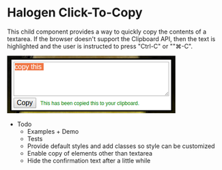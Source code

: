 # Halogen Click-To-Copy

This child component provides a way to quickly copy the contents of a textarea.  If the browser doesn't support the
Clipboard API, then the text is highlighted and the user is instructed to press "Ctrl-C" or ""⌘-C".

![Component Preview](./click-to-copy.png)

* Todo
  - Examples + Demo
  - Tests
  - Provide default styles and add classes so style can be customized
  - Enable copy of elements other than textarea
  - Hide the confirmation text after a little while
